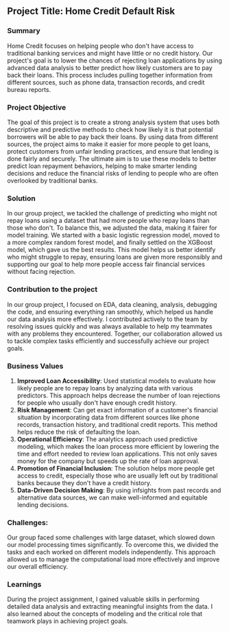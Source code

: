 ## Project Title: Home Credit Default Risk

### Summary
Home Credit focuses on helping people who don't have access to traditional banking services and might have little or no credit history. Our project's goal is to lower the chances of rejecting loan applications by using advanced data analysis to better predict how likely customers are to pay back their loans. This process includes pulling together information from different sources, such as phone data, transaction records, and credit bureau reports.

### Project Objective
The goal of this project is to create a strong analysis system that uses both descriptive and predictive methods to check how likely it is that potential borrowers will be able to pay back their loans. By using data from different sources, the project aims to make it easier for more people to get loans, protect customers from unfair lending practices, and ensure that lending is done fairly and securely. The ultimate aim is to use these models to better predict loan repayment behaviors, helping to make smarter lending decisions and reduce the financial risks of lending to people who are often overlooked by traditional banks.

### Solution
In our group project, we tackled the challenge of predicting who might not repay loans using a dataset that had more people who repay loans than those who don't. To balance this, we adjusted the data, making it fairer for model training. We started with a basic logistic regression model, moved to a more complex random forest model, and finally settled on the XGBoost model, which gave us the best results. This model helps us better identify who might struggle to repay, ensuring loans are given more responsibly and supporting our goal to help more people access fair financial services without facing rejection.

### Contribution to the project
In our group project, I focused on EDA, data cleaning, analysis, debugging the code, and ensuring everything ran smoothly, which helped us handle our data analysis more effectively. I contributed actively to the team by resolving issues quickly and was always available to help my teammates with any problems they encountered. Together, our collaboration allowed us to tackle complex tasks efficiently and successfully achieve our project goals.

### Business Values
1. **Improved Loan Accessibility**: Used statistical models to evaluate how likely people are to repay loans by analyzing data with various predictors. This approach helps decrease the number of loan rejections for people who usually don't have enough credit history.
2. **Risk Management**: Can get exact information of a customer's financial situation by incorporating data from different sources like phone records, transaction history, and traditional credit reports. This method helps reduce the risk of defaulting the loan.
3. **Operational Efficiency**: The analytics approach used predictive modeling, which makes the loan process more efficient by lowering the time and effort needed to review loan applications. This not only saves money for the company but speeds up the rate of loan approval.
5. **Promotion of Financial Inclusion**: The solution helps more people get access to credit, especially those who are usually left out by traditional banks because they don't have a credit history.
6. **Data-Driven Decision Making**: By using infsights from past records and alternative data sources, we can make well-informed and equitable lending decisions.

### Challenges: 
Our group faced some challenges with large dataset, which slowed down our model processing times significantly. To overcome this, we divided the tasks and each worked on different models independently. This approach allowed us to manage the computational load more effectively and improve our overall efficiency.

### Learnings
During the project assignment, I gained valuable skills in performing detailed data analysis and extracting meaningful insights from the data. I also learned about the concepts of modeling and the critical role that teamwork plays in achieving project goals.



